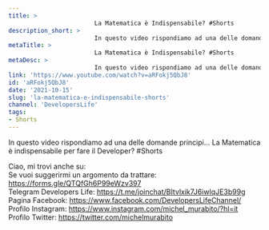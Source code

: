 ```yaml
---
title: > 
                        La Matematica è Indispensabile? #Shorts
description_short: > 
                        In questo video rispondiamo ad una delle domande principi... La Matematica è indispensabile per fare il Developer? #Shorts Ciao ...
metaTitle: > 
                        La Matematica è Indispensabile? #Shorts
metaDesc: > 
                        In questo video rispondiamo ad una delle domande principi... La Matematica è indispensabile per fare il Developer? #Shorts Ciao ...
link: 'https://www.youtube.com/watch?v=aRFokj5QbJ8'
id: 'aRFokj5QbJ8'
date: '2021-10-15'
slug: 'la-matematica-e-indispensabile-shorts'
channel: 'DevelopersLife'
tags: 
- Shorts
---
```

In questo video rispondiamo ad una delle domande principi... La Matematica è indispensabile per fare il Developer? #Shorts  
  
Ciao, mi trovi anche su:  
Se vuoi suggerirmi un argomento da trattare: https://forms.gle/QTQfGh6P99eWzv397  
Telegram Developers Life: https://t.me/joinchat/BItvlxik7J6iwIqJE3b99g  
Pagina Facebook: https://www.facebook.com/DevelopersLifeChannel/  
Profilo Instagram: https://www.instagram.com/michel_murabito/?hl=it  
Profilo Twitter: https://twitter.com/michelmurabito​